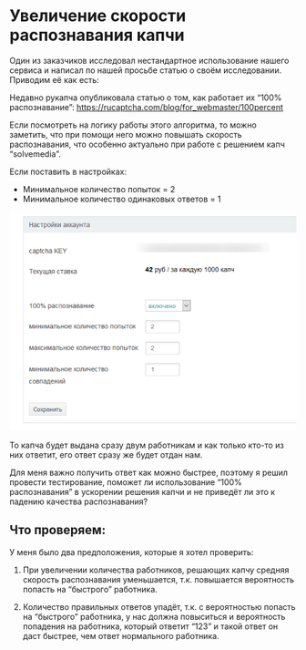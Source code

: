 # Увеличение скорости распознавания капчи

Один из заказчиков исследовал нестандартное использование нашего сервиса  и написал по нашей просьбе статью о своём исследовании. Приводим её как есть:

Недавно рукапча опубликовала статью о том, как работает их “100% распознавание”: https://rucaptcha.com/blog/for_webmaster/100percent

Если посмотреть на логику работы этого алгоритма, то можно заметить, что при помощи него можно повышать скорость распознавания, что особенно актуально при работе с решением капч “solvemedia”.


Если поставить в настройках:

* Минимальное количество попыток = 2
* Минимальное количество одинаковых ответов = 1

![Настройки](settings.png)

То капча будет выдана сразу двум работникам и как только кто-то из них ответит, его ответ сразу же будет отдан нам.

Для меня важно получить ответ как можно быстрее, поэтому я решил провести тестирование, поможет ли использование “100% распознавания” в ускорении решения капчи и не приведёт ли это к падению качества распознавания?


## Что проверяем:
У меня было два предположения, которые я хотел проверить:

1. При увеличении количества работников, решающих капчу средняя скорость распознавания уменьшается, т.к. повышается вероятность попасть на “быстрого” работника.

2. Количество правильных ответов упадёт, т.к. с вероятностью попасть на “быстрого” работника, у нас должна повыситься и вероятность попадения на работника, который ответит “123” и такой ответ он даст быстрее, чем ответ нормального работника.
